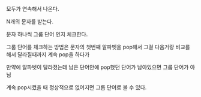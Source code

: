모두가 연속해서 나온다.

N개의 문자를 받는다.

문자 하나씩 그룹 단어 인지 체크한다.

그룹 단어를 체크하는 방법은 문자의 첫번째 알파벳을 pop해서 그걸 다음거랑 비교를 해서 달라질때까지 계속 pop을 하다가

만약에 알파벳이 달라졌는데 남은 단어안에 pop했던 단어가 남아있으면 그룹 단어가 아님

계속 pop시켰을 때 정상적으로 없어지면 그룹 단어로 볼 수 있다.
